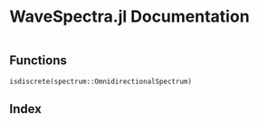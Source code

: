 # WaveSpectra.jl Documentation

```@contents
```

## Functions
```@docs
isdiscrete(spectrum::OmnidirectionalSpectrum)
```

## Index

```@index
```
